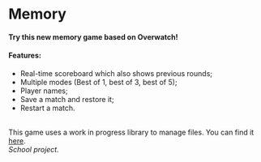 # Memory
#### Try this new memory game based on Overwatch!
#### Features:
* Real-time scoreboard which also shows previous rounds;
* Multiple modes (Best of 1, best of 3, best of 5);
* Player names;
* Save a match and restore it;
* Restart a match.
<br>
This game uses a work in progress library to manage files. You can find it <a href="https://github.com/acerbisgianluca/FileManager">here</a>.
<br>
<em>School project.</em>
